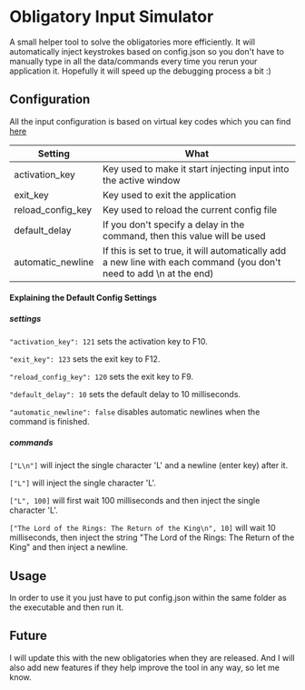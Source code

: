 # Obligatory Input Simulator
A small helper tool to solve the obligatories more efficiently.
It will automatically inject keystrokes based on config.json so you don't have to manually type in all the data/commands every time you rerun your application it.
Hopefully it will speed up the debugging process a bit :)

## Configuration
All the input configuration is based on virtual key codes which you can find [here](http://cherrytree.at/misc/vk.htm)

| Setting | What |
|---|---|
|activation_key | Key used to make it start injecting input into the active window|
|exit_key | Key used to exit the application|
|reload_config_key | Key used to reload the current config file|
|default_delay | If you don't specify a delay in the command, then this value will be used|
|automatic_newline | If this is set to true, it will automatically add a new line with each command (you don't need to add \n at the end)|


#### Explaining the Default Config Settings
##### settings
`"activation_key": 121` sets the activation key to F10.

`"exit_key": 123` sets the exit key to F12.

`"reload_config_key": 120` sets the exit key to F9.

`"default_delay": 10` sets the default delay to 10 milliseconds.

`"automatic_newline": false` disables automatic newlines when the command is finished.

##### commands
`["L\n"]` will inject the single character 'L' and a newline (enter key) after it.

`["L"]` will inject the single character 'L'.

`["L", 100]` will first wait 100 milliseconds and then inject the single character 'L'.

`["The Lord of the Rings: The Return of the King\n", 10]` will wait 10 milliseconds, then inject the string "The Lord of the Rings: The Return of the King" and then inject a newline.

## Usage
In order to use it you just have to put config.json within the same folder as the executable and then run it.

## Future
I will update this with the new obligatories when they are released.
And I will also add new features if they help improve the tool in any way, so let me know.
